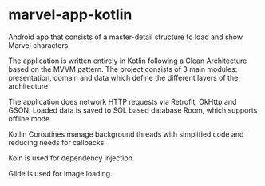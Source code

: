 # marvel-app-kotlin

Android app that consists of a master-detail structure to load and show Marvel characters. 

The application is written entirely in Kotlin following a Clean Architecture based on the MVVM pattern. The project consists of 3 main modules: presentation, domain and data which define the different layers of the architecture.

The application does network HTTP requests via Retrofit, OkHttp and GSON. Loaded data is saved to SQL based database Room, which supports offline mode.

Kotlin Coroutines manage background threads with simplified code and reducing needs for callbacks.

Koin is used for dependency injection.

Glide is used for image loading.
